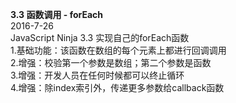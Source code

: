 __3.3 函数调用 - forEach__    
2016-7-26  
JavaScript Ninja 3.3 实现自己的forEach函数  
1.基础功能：该函数在数组的每个元素上都进行回调调用  
2.增强：校验第一个参数是数组；第二个参数是函数  
3.增强：开发人员在任何时候都可以终止循环  
4.增强：除index索引外，传递更多参数给callback函数  